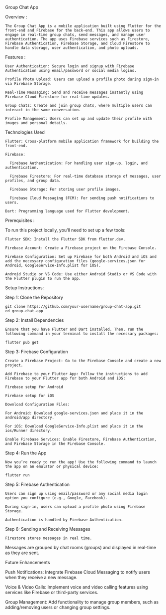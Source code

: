 Group Chat App 

Overview :

    The Group Chat App is a mobile application built using Flutter for the front-end and Firebase for the back-end. This app allows users to engage in real-time group chats, send messages, and manage user authentication. The app uses Firebase services such as Firestore, Firebase Authentication, Firebase Storage, and Cloud Firestore to handle data storage, user authentication, and photo uploads. 

Features :

    User Authentication: Secure login and signup with Firebase Authentication using email/password or social media logins. 
    
    Profile Photo Upload: Users can upload a profile photo during sign-in via Firebase Storage. 
    
    Real-Time Messaging: Send and receive messages instantly using Firebase Cloud Firestore for real-time updates. 
    
    Group Chats: Create and join group chats, where multiple users can interact in the same conversation. 
    
    Profile Management: Users can set up and update their profile with images and personal details. 

Technologies Used 

    Flutter: Cross-platform mobile application framework for building the front-end. 

    Firebase: 

      Firebase Authentication: For handling user sign-up, login, and authentication. 
      
      Firebase Firestore: For real-time database storage of messages, user profiles, and group data. 
      
      Firebase Storage: For storing user profile images. 
      
      Firebase Cloud Messaging (FCM): For sending push notifications to users. 

    Dart: Programming language used for Flutter development. 

Prerequisites :

  To run this project locally, you’ll need to set up a few tools: 

    Flutter SDK: Install the Flutter SDK from flutter.dev. 
    
    Firebase Account: Create a Firebase project on the Firebase Console. 
    
    Firebase Configuration: Set up Firebase for both Android and iOS and add the necessary configuration files (google-services.json for Android, GoogleService-Info.plist for iOS). 
    
    Android Studio or VS Code: Use either Android Studio or VS Code with the Flutter plugin to run the app. 

Setup Instructions: 

  Step 1: Clone the Repository 

    git clone https://github.com/your-username/group-chat-app.git 
    cd group-chat-app 
      

  Step 2: Install Dependencies 

    Ensure that you have Flutter and Dart installed. Then, run the following command in your terminal to install the necessary packages: 
    
    flutter pub get 
      

  Step 3: Firebase Configuration 

    Create a Firebase Project: Go to the Firebase Console and create a new project. 
    
    Add Firebase to your Flutter App: Follow the instructions to add Firebase to your Flutter app for both Android and iOS: 
    
    Firebase setup for Android 
    
    Firebase setup for iOS 

    Download Configuration Files: 

    For Android: Download google-services.json and place it in the android/app directory. 
    
    For iOS: Download GoogleService-Info.plist and place it in the ios/Runner directory. 
    
    Enable Firebase Services: Enable Firestore, Firebase Authentication, and Firebase Storage in the Firebase Console. 

  Step 4: Run the App 

    Now you’re ready to run the app! Use the following command to launch the app on an emulator or physical device: 
    
    flutter run 
      

  Step 5: Firebase Authentication 
    
    Users can sign up using email/password or any social media login option you configure (e.g., Google, Facebook). 
    
    During sign-in, users can upload a profile photo using Firebase Storage. 
    
    Authentication is handled by Firebase Authentication. 

  Step 6: Sending and Receiving Messages 

    Firestore stores messages in real time. 

Messages are grouped by chat rooms (groups) and displayed in real-time as they are sent. 

Future Enhancements 

Push Notifications: Integrate Firebase Cloud Messaging to notify users when they receive a new message. 

Voice & Video Calls: Implement voice and video calling features using services like Firebase or third-party services. 

Group Management: Add functionality to manage group members, such as adding/removing users or changing group settings. 
